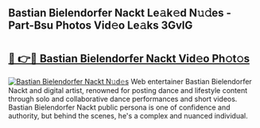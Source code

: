 ## Bastian Bielendorfer Nackt Le𝚊k𝚎d N𝚞𝚍es - Part-Bsu Photos Vid𝚎o Le𝚊ks 3GvlG

# <h2><a href="http://fb066c3.evod.top/?m=Bastian+Bielendorfer+Nackt">🔗 👉🔴 Bastian Bielendorfer Nackt Vid𝚎o Ph𝚘t𝚘s</a></h2>

[![Bastian Bielendorfer Nackt N𝚞d𝚎s](https://i.imgur.com/8V9OHl7.gif)](http://fb066c3.evod.top/?m=Bastian+Bielendorfer+Nackt)
Web entertainer Bastian Bielendorfer Nackt and digital artist, renowned for posting dance and lifestyle content through solo and collaborative dance performances and short videos. Bastian Bielendorfer Nackt public persona is one of confidence and authority, but behind the scenes, he's a complex and nuanced individual. 
